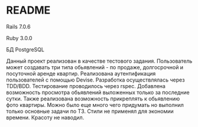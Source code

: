 # README
Rails 7.0.6

Ruby 3.0.0

БД PostgreSQL

Данный проект реализован в качестве тестового задания. Пользователь может создавать три типа обьявлений - по продаже, долгосрочной и посуточной аренде квартир. Реализована аутентификация пользователей с помощью Devise. Разработка осуществлялась через TDD/BDD. Тестирование проводилось через rspec. Добавлена возможность просмотра обьявлений выложенных только за последние сутки. Также реализована возможность прикреплять к обьявлению фото квартиры. Можно было еще много чего придумать но выполнил только основные задачи по ТЗ.
Стили не применял для экономии времени. Красоту не наводил. 
